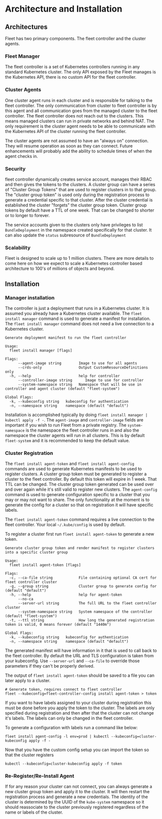 Architecture and Installation
=============================

## Architectures

Fleet has two primary components.  The fleet controller and the cluster agents.

### Fleet Manager

The fleet controller is a set of Kubernetes controllers running in any standard Kubernetes
cluster.  The only API exposed by the Fleet manages is the Kubernetes API, there is no
custom API for the fleet controller.

### Cluster Agents

One cluster agent runs in each cluster and is responsible for talking to the fleet controller.
The only communication from cluster to fleet controller is by this agent and all communication
goes from the managed cluster to the fleet controller.  The fleet controller does not
reach out to the clusters.  This means managed clusters can run in private networks and behind
NAT.  The only requirement is the cluster agent needs to be able to communicate with the
Kubernetes API of the cluster running the fleet controller.

The cluster agents are not assumed to have an "always on" connection.  They will resume operation as
soon as they can connect.  Future enhancements will probably add the ability to schedule times of when
the agent checks in.

### Security

fleet controller dynamically creates service account, manages their RBAC and then gives the
tokens to the clusters. A cluster group can have a series of "Cluster Group Tokens" that
are used to register clusters in to that group. The "cluster group token" is used only during the
registration process to generate a credential specific to that cluster. After the cluster credential
is established the cluster "forgets" the cluster group token.  Cluster group tokens by default have a TTL
of one week.  That can be changed to shorter or to longer to forever.

The service accounts given to the clusters only have privileges to list `BundleDeployment` in the namespace created
specifically for that cluster.  It can also update the `status` subresource of `BundleDeployment`

### Scalability

Fleet is designed to scale up to 1 million clusters. There are more details to come here on how we expect to scale
a Kubernetes controller based architecture to 100's of millions of objects and beyond.

## Installation

### Manager installation

The controller is just a deployment that runs in a Kubernetes cluster.  It is assumed you already have a Kubernetes
cluster available.  The `fleet install manager` command is used to generate a manifest for installation.
The `fleet install manager` command does not need a live connection to a Kubernetes cluster.

```
Generate deployment manifest to run the fleet controller

Usage:
  fleet install manager [flags]

Flags:
      --agent-image string        Image to use for all agents
      --crds-only                 Output CustomResourceDefinitions only
  -h, --help                      help for controller
      --controller-image string      Image to use for controller
      --system-namespace string   Namespace that will be use in controller and agent cluster (default "fleet-system")

Global Flags:
  -k, --kubeconfig string   kubeconfig for authentication
  -n, --namespace string    namespace (default "default")
```

Installation is accomplished typically by doing `fleet install manager | kubectl apply -f -`. The `agent-image` and
`controller-image` fields are important if you wish to run Fleet from a private registry.  The `system-namespace` is the
namespace the fleet controller runs in and also the namespace the cluster agents will run in all clusters.  This is
by default `fleet-system` and it is recommended to keep the default value.

### Cluster Registration

The `fleet install agent-token` and `fleet install agent-config` commands are used to generate Kubernetes manifests to be
used to register clusters. A cluster group token must be generated to register a cluster to the fleet controller.
By default this token will expire in 1 week.  That TTL can be changed.  The cluster group token generated can be
used over and over again while it's still valid to register new clusters.  The `agent-config` command is used to generate
configuration specific to a cluster that you may or may not want to share.  The only functionality at the moment is
to generate the config for a cluster so that on registration it will have specific labels.

The `fleet install agent-token` command requires a live connection to the fleet controller.  Your local `~/.kube/config` is
used by default.

To register a cluster first run `fleet install agent-token` to generate a new token.

```
Generate cluster group token and render manifest to register clusters into a specific cluster group

Usage:
  fleet install agent-token [flags]

Flags:
  -c, --ca-file string            File containing optional CA cert for fleet controller cluster
  -g, --group string              Cluster group to generate config for (default "default")
  -h, --help                      help for agent-token
      --no-ca                     
      --server-url string         The full URL to the fleet controller cluster
      --system-namespace string   System namespace of the controller (default "fleet-system")
  -t, --ttl string                How long the generated registration token is valid, 0 means forever (default "1440m")

Global Flags:
  -k, --kubeconfig string   kubeconfig for authentication
  -n, --namespace string    namespace (default "default")
```

The generated manifest will have information in it that is used to call back to the fleet controller.  By default the 
URL and TLS configuration is taken from your kubeconfig.  Use `--server-url` and `--ca-file` to override those parameters
if they can't be properly derived.

The output of `fleet install agent-token` should be saved to a file you can later apply to a cluster.

```
# Generate token, requires connect to fleet controller
fleet --kubeconfig=fleet-controller-config install agent-token > token
```

If you want to have labels assigned to your cluster during registration this must be done before you apply the token to
the cluster.  The labels are only specified during registration and then after that the cluster can not change it's labels.
The labels can only be changed in the fleet controller.

To generate a configuration with labels run a command like below:

```
fleet install agent-config -l env=prod | kubectl --kubeconfig=cluster-kubeconfig apply -f -
```

Now that you have the custom config setup you can import the token so that the cluster registers

```
kubectl --kubeconfig=cluster-kubeconfig apply -f token
```

### Re-Register/Re-Install Agent

If for any reason your cluster can not connect, you can always generate a new cluster group token and apply it to the
cluster. It will then restart the registration process and generate a new credentials. The identity of the cluster is
determined by the UUID of the `kube-system` namespace so it should reassociate to the cluster previously registered regardless
of the name or labels of the cluster.
